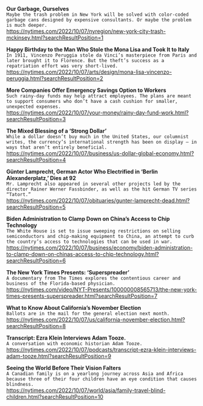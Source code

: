 **Our Garbage, Ourselves**\
`Maybe the trash problem in New York will be solved with color-coded garbage cans designed by expensive consultants. Or maybe the problem is much deeper.`\
https://nytimes.com/2022/10/07/nyregion/new-york-city-trash-mckinsey.html?searchResultPosition=1

**Happy Birthday to the Man Who Stole the Mona Lisa and Took It to Italy**\
`In 1911, Vincenzo Peruggia stole da Vinci’s masterpiece from Paris and later brought it to Florence. But the theft’s success as a repatriation effort was very short-lived.`\
https://nytimes.com/2022/10/07/arts/design/mona-lisa-vincenzo-peruggia.html?searchResultPosition=2

**More Companies Offer Emergency Savings Option to Workers**\
`Such rainy-day funds may help attract employees. The plans are meant to support consumers who don’t have a cash cushion for smaller, unexpected expenses.`\
https://nytimes.com/2022/10/07/your-money/rainy-day-fund-work.html?searchResultPosition=3

**The Mixed Blessing of a ‘Strong Dollar’**\
`While a dollar doesn’t buy much in the United States, our columnist writes, the currency’s international strength has been on display — in ways that aren’t entirely beneficial.`\
https://nytimes.com/2022/10/07/business/us-dollar-global-economy.html?searchResultPosition=4

**Günter Lamprecht, German Actor Who Electrified in ‘Berlin Alexanderplatz,’ Dies at 92**\
`Mr. Lamprecht also appeared in several other projects led by the director Rainer Werner Fassbinder, as well as the hit German TV series “Tatort.”`\
https://nytimes.com/2022/10/07/obituaries/gunter-lamprecht-dead.html?searchResultPosition=5

**Biden Administration to Clamp Down on China’s Access to Chip Technology**\
`The White House is set to issue sweeping restrictions on selling semiconductors and chip-making equipment to China, an attempt to curb the country’s access to technologies that can be used in war.`\
https://nytimes.com/2022/10/07/business/economy/biden-administration-to-clamp-down-on-chinas-access-to-chip-technology.html?searchResultPosition=6

**The New York Times Presents: ‘Superspreader’**\
`A documentary from The Times explores the contentious career and business of the Florida-based physician.`\
https://nytimes.com/video/NYT-Presents/100000008565713/the-new-york-times-presents-superspreader.html?searchResultPosition=7

**What to Know About California’s November Election**\
`Ballots are in the mail for the general election next month.`\
https://nytimes.com/2022/10/07/us/california-november-election.html?searchResultPosition=8

**Transcript: Ezra Klein Interviews Adam Tooze.**\
`A conversation with economic historian Adam Tooze.`\
https://nytimes.com/2022/10/07/podcasts/transcript-ezra-klein-interviews-adam-tooze.html?searchResultPosition=9

**Seeing the World Before Their Vision Falters**\
`A Canadian family is on a yearlong journey across Asia and Africa because three of their four children have an eye condition that causes blindness.`\
https://nytimes.com/2022/10/07/world/asia/family-travel-blind-children.html?searchResultPosition=10

